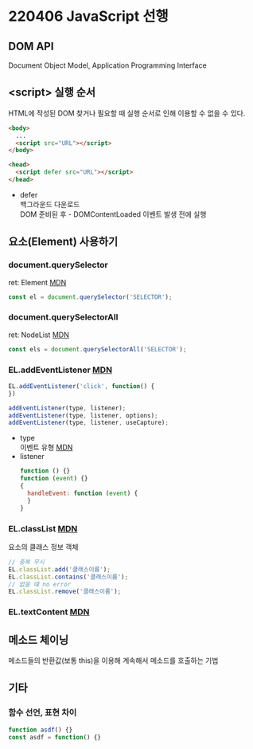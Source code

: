 # 220406 JavaScript 선행

## DOM API
Document Object Model, Application Programming Interface

## \<script> 실행 순서
HTML에 작성된 DOM 찾거나 필요할 때 실행 순서로 인해 이용할 수 없을 수 있다.
```html
<body>
  ...
  <script src="URL"></script>
</body>

<head>
  <script defer src="URL"></script>
</head>
```
- defer  
  백그라운드 다운로드  
  DOM 준비된 후 - DOMContentLoaded 이벤트 발생 전에 실행

## 요소(Element) 사용하기

### document.querySelector
ret: Element [MDN](https://developer.mozilla.org/ko/docs/Web/API/Element)
```js
const el = document.querySelector('SELECTOR');
```

### document.querySelectorAll
ret: NodeList [MDN](https://developer.mozilla.org/ko/docs/Web/API/NodeList)
```js
const els = document.querySelectorAll('SELECTOR');
```

### EL.addEventListener [MDN](https://developer.mozilla.org/ko/docs/Web/API/EventTarget/addEventListener)
```js
EL.addEventListener('click', function() {
})
```
```js
addEventListener(type, listener);
addEventListener(type, listener, options);
addEventListener(type, listener, useCapture);
```
- type  
  이벤트 유형 [MDN](https://developer.mozilla.org/ko/docs/Web/Events)
- listener  
  ```js
  function () {}
  function (event) {}
  {
    handleEvent: function (event) {
    }
  }
  ```

### EL.classList [MDN](https://developer.mozilla.org/ko/docs/Web/API/Element/classList)
요소의 클래스 정보 객체  
```js
// 중복 무시
EL.classList.add('클래스이름');
EL.classList.contains('클래스이름');
// 없을 떄 no error
EL.classList.remove('클래스이름');
```

### EL.textContent [MDN](https://developer.mozilla.org/ko/docs/Web/API/Node/textContent)

## 메소드 체이닝
메소드들의 반환값(보통 this)을 이용해 계속해서 메소드를 호출하는 기법

## 기타

### 함수 선언, 표현 차이
```js
function asdf() {}
const asdf = function() {}
```

